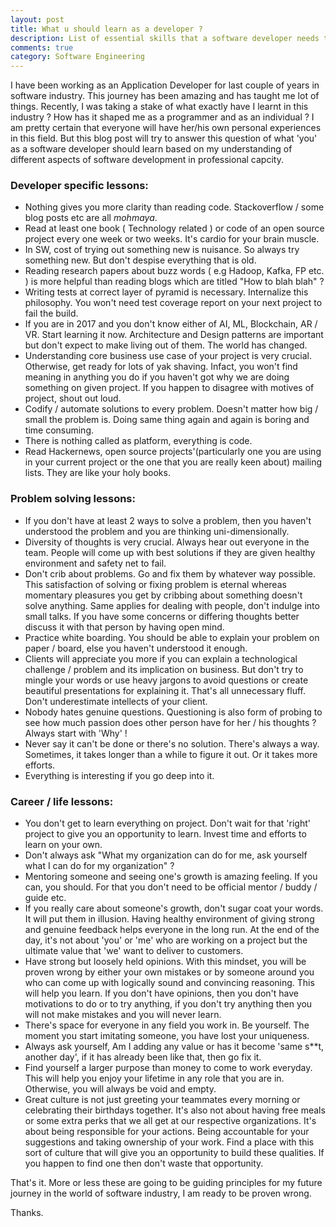 ```yaml
---
layout: post
title: What u should learn as a developer ?
description: List of essential skills that a software developer needs to have
comments: true
category: Software Engineering
---
```


I have been working as an Application Developer for last couple of years in software industry. This journey has been amazing and has taught me lot of things. Recently, I was taking a stake of what exactly have I learnt in this industry ? How has it shaped me as a programmer and as an individual ? I am pretty certain that everyone will have her/his own personal experiences in this field. But this blog post will try to answer this question of what 'you' as a software developer should learn based on my understanding of different aspects of software development in professional capcity.
 
### Developer specific lessons:
- Nothing gives you more clarity than reading code. Stackoverflow / some blog posts etc are all _mohmaya_.
- Read at least one book ( Technology related ) or code of an open source project every one week or two weeks. It's cardio for your brain muscle. 
- In SW, cost of trying out something new is nuisance. So always try something new. But don't despise everything that is old.
- Reading research papers about buzz words ( e.g Hadoop, Kafka, FP etc. ) is more helpful than reading blogs which are titled "How to blah blah"  ?
- Writing tests at correct layer of pyramid is necessary. Internalize this philosophy. You won't need test coverage report on your next project to fail the build.
- If you are in 2017 and you don't know either of AI, ML, Blockchain, AR / VR. Start learning it now. Architecture and Design patterns are important but don't expect to make living out of them. The world has changed.
- Understanding core business use case of your project is very crucial. Otherwise, get ready for lots of yak shaving. Infact, you won't find meaning in anything you do if you haven't got why we are doing something on given project. If you happen to disagree with motives of project, shout out loud.
- Codify / automate solutions to every problem. Doesn't matter how big / small the problem is. Doing same thing again and again is boring and time consuming.
- There is nothing called as platform, everything is code.
- Read Hackernews, open source projects'(particularly one you are using in your current project or the one that you are really keen about) mailing lists. They are like your holy books.

### Problem solving lessons:
- If you don't have at least 2 ways to solve a problem, then you haven't understood the problem and you are thinking uni-dimensionally.
- Diversity of thoughts is very crucial. Always hear out everyone in the team. People will come up with best solutions if they are given healthy environment and safety net to fail.
- Don't crib about problems. Go and fix them by whatever way possible. This satisfaction of solving or fixing problem is eternal whereas momentary pleasures you get by cribbing about something doesn't solve anything. Same applies for dealing with people, don't indulge into small talks. If you have some concerns or differing thoughts better discuss it with that person by having open mind.
- Practice white boarding. You should be able to explain your problem on paper / board, else you haven't understood it enough.
- Clients will appreciate you more if you can explain a technological challenge / problem and its implication on business. But don't try to mingle your words or use heavy jargons to avoid questions or create beautiful presentations for explaining it. That's all unnecessary fluff. Don't underestimate intellects of your client. 
- Nobody hates genuine questions. Questioning is also form of probing to see how much passion does other person have for her / his thoughts ? Always start with 'Why' !
- Never say it can't be done or there's no solution. There's always a way. Sometimes, it takes longer than a while to figure it out. Or it takes more efforts.
- Everything is interesting if you go deep into it.

### Career / life lessons:
- You don't get to learn everything on project. Don't wait for that 'right' project to give you an opportunity to learn. Invest time and efforts to learn on your own.
- Don't always ask "What my organization can do for me, ask yourself what I can do for my organization" ?
- Mentoring someone and seeing one's growth is amazing feeling. If you can, you should. For that you don't need to be official mentor / buddy / guide etc.
- If you really care about someone's growth, don't sugar coat your words. It will put them in illusion. Having healthy environment of giving strong and genuine feedback helps everyone in the long run. At the end of the day, it's not about 'you' or 'me' who are working on a project but the ultimate value that 'we' want to deliver to customers.
- Have strong but loosely held opinions. With this mindset, you will be proven wrong by either your own mistakes or by someone around you who can come up with logically sound and convincing reasoning. This will help you learn. If you don't have opinions, then you don't have motivations to do or to try anything, if you don't try anything then you will not make mistakes and you will never learn.
- There's space for everyone in any field you work in. Be yourself. The moment you start imitating someone, you have lost your uniqueness.
- Always ask yourself, Am I adding any value or has it become 'same s**t, another day', if it has already been like that, then go fix it.
- Find yourself a larger purpose than money to come to work everyday. This will help you enjoy your lifetime in any role that you are in. Otherwise, you will always be void and empty.
- Great culture is not just greeting your teammates every morning or celebrating their birthdays together. It's also not about having free meals or some extra perks that we all get at our respective organizations. It's about being responsible for your actions. Being accountable for your suggestions and taking ownership of your work. Find a place with this sort of culture that will give you an opportunity to build these qualities. If you happen to find one then don't waste that opportunity.

That's it. More or less these are going to be guiding principles for my future journey in the world of software industry, I am ready to be proven wrong.

Thanks.
